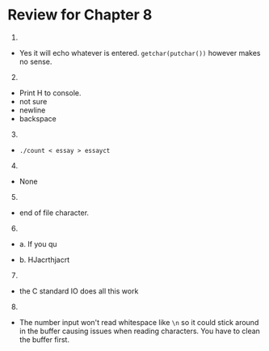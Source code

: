 # Review for Chapter 8

1.

- Yes it will echo whatever is entered. `getchar(putchar())` however makes no sense.

2.

- Print H to console.
- not sure
- newline
- backspace

3.

- `./count < essay > essayct`

4.

- None

5.

- end of file character.

6.

- a. If you qu

- b. HJacrthjacrt

7.

- the C standard IO does all this work

8.

- The number input won't read whitespace like `\n` so it could stick around in the buffer causing issues when reading characters. You have to clean the buffer first.
